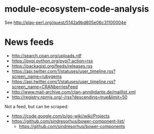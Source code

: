 module-ecosystem-code-analysis
==============================

See http://play-perl.org/quest/5142a9bd805e06c31100004e

News feeds
==========

* http://search.cpan.org/uploads.rdf
* https://pypi.python.org/pypi?:action=rss
* https://packagist.org/feeds/releases.rss
* https://api.twitter.com/1/statuses/user_timeline.rss?screen_name=rubygems
* https://api.twitter.com/1/statuses/user_timeline.rss?screen_name=CRANberriesFeed
* http://www.mail-archive.com/ctan-ann@dante.de/maillist.xml
* http://registry.npmjs.org/-/rss?descending=true&limit=50

Not a feed, but can be scraped:

* https://code.google.com/p/go-wiki/wiki/Projects
* https://github.com/sindresorhus/bower-component-list/
  * https://github.com/sindresorhus/bower-components

